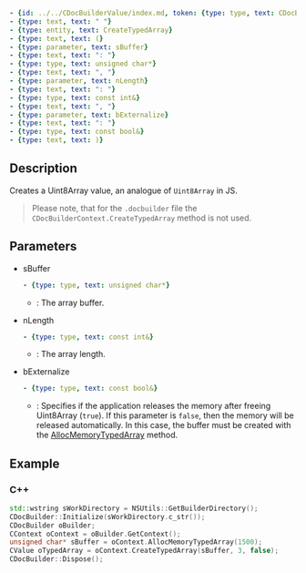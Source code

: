 ```yml signature
- {id: ../../CDocBuilderValue/index.md, token: {type: type, text: CDocBuilderValue}}
- {type: text, text: " "}
- {type: entity, text: CreateTypedArray}
- {type: text, text: (}
- {type: parameter, text: sBuffer}
- {type: text, text: ": "}
- {type: type, text: unsigned char*}
- {type: text, text: ", "}
- {type: parameter, text: nLength}
- {type: text, text: ": "}
- {type: type, text: const int&}
- {type: text, text: ", "}
- {type: parameter, text: bExternalize}
- {type: text, text: ": "}
- {type: type, text: const bool&}
- {type: text, text: )}
```

## Description

Creates a Uint8Array value, an analogue of `Uint8Array` in JS.

> Please note, that for the `.docbuilder` file the `CDocBuilderContext.CreateTypedArray` method is not used.

## Parameters

<parameters>

- sBuffer

  ```yml signature.variant="inline"
  - {type: type, text: unsigned char*}
  ```

  - : The array buffer.

- nLength

  ```yml signature.variant="inline"
  - {type: type, text: const int&}
  ```

  - : The array length.

- bExternalize

  ```yml signature.variant="inline"
  - {type: type, text: const bool&}
  ```

  - : Specifies if the application releases the memory after freeing Uint8Array (`true`). If this parameter is `false`, then the memory will be released automatically. In this case, the buffer must be created with the [AllocMemoryTypedArray](../AllocMemoryTypedArray/index.md) method.

</parameters>

## Example

### C++

```cpp
std::wstring sWorkDirectory = NSUtils::GetBuilderDirectory();
CDocBuilder::Initialize(sWorkDirectory.c_str());
CDocBuilder oBuilder;
CContext oContext = oBuilder.GetContext();
unsigned char* sBuffer = oContext.AllocMemoryTypedArray(1500);
CValue oTypedArray = oContext.CreateTypedArray(sBuffer, 3, false);
CDocBuilder::Dispose();
```

